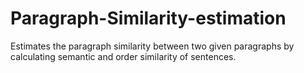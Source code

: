 # Paragraph-Similarity-estimation
Estimates the paragraph similarity between two given paragraphs by calculating semantic and order similarity of sentences. 
